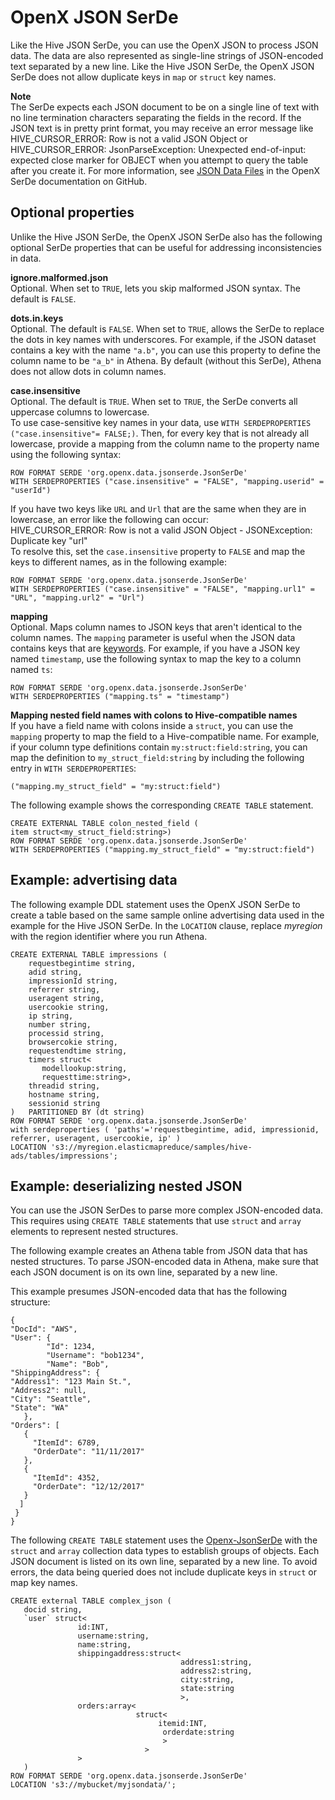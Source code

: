 # OpenX JSON SerDe<a name="openx-json-serde"></a>

Like the Hive JSON SerDe, you can use the OpenX JSON to process JSON data\. The data are also represented as single\-line strings of JSON\-encoded text separated by a new line\. Like the Hive JSON SerDe, the OpenX JSON SerDe does not allow duplicate keys in `map` or `struct` key names\. 

**Note**  
The SerDe expects each JSON document to be on a single line of text with no line termination characters separating the fields in the record\. If the JSON text is in pretty print format, you may receive an error message like HIVE\_CURSOR\_ERROR: Row is not a valid JSON Object or HIVE\_CURSOR\_ERROR: JsonParseException: Unexpected end\-of\-input: expected close marker for OBJECT when you attempt to query the table after you create it\. For more information, see [JSON Data Files](https://github.com/rcongiu/Hive-JSON-Serde#json-data-files) in the OpenX SerDe documentation on GitHub\. 

## Optional properties<a name="openx-json-serde-optional-properties"></a>

Unlike the Hive JSON SerDe, the OpenX JSON SerDe also has the following optional SerDe properties that can be useful for addressing inconsistencies in data\.

**ignore\.malformed\.json**  
Optional\. When set to `TRUE`, lets you skip malformed JSON syntax\. The default is `FALSE`\.

**dots\.in\.keys**  
Optional\. The default is `FALSE`\. When set to `TRUE`, allows the SerDe to replace the dots in key names with underscores\. For example, if the JSON dataset contains a key with the name `"a.b"`, you can use this property to define the column name to be `"a_b"` in Athena\. By default \(without this SerDe\), Athena does not allow dots in column names\.

**case\.insensitive**  
Optional\. The default is `TRUE`\. When set to `TRUE`, the SerDe converts all uppercase columns to lowercase\.   
To use case\-sensitive key names in your data, use `WITH SERDEPROPERTIES ("case.insensitive"= FALSE;)`\. Then, for every key that is not already all lowercase, provide a mapping from the column name to the property name using the following syntax:  

```
ROW FORMAT SERDE 'org.openx.data.jsonserde.JsonSerDe'
WITH SERDEPROPERTIES ("case.insensitive" = "FALSE", "mapping.userid" = "userId")
```
If you have two keys like `URL` and `Url` that are the same when they are in lowercase, an error like the following can occur:  
HIVE\_CURSOR\_ERROR: Row is not a valid JSON Object \- JSONException: Duplicate key "url"  
To resolve this, set the `case.insensitive` property to `FALSE` and map the keys to different names, as in the following example:  

```
ROW FORMAT SERDE 'org.openx.data.jsonserde.JsonSerDe'
WITH SERDEPROPERTIES ("case.insensitive" = "FALSE", "mapping.url1" = "URL", "mapping.url2" = "Url")
```

**mapping**  
Optional\. Maps column names to JSON keys that aren't identical to the column names\. The `mapping` parameter is useful when the JSON data contains keys that are [keywords](reserved-words.md)\. For example, if you have a JSON key named `timestamp`, use the following syntax to map the key to a column named `ts`:  

```
ROW FORMAT SERDE 'org.openx.data.jsonserde.JsonSerDe'
WITH SERDEPROPERTIES ("mapping.ts" = "timestamp")
```
**Mapping nested field names with colons to Hive\-compatible names**  
If you have a field name with colons inside a `struct`, you can use the `mapping` property to map the field to a Hive\-compatible name\. For example, if your column type definitions contain `my:struct:field:string`, you can map the definition to `my_struct_field:string` by including the following entry in `WITH SERDEPROPERTIES`:

```
("mapping.my_struct_field" = "my:struct:field")
```
The following example shows the corresponding `CREATE TABLE` statement\.  

```
CREATE EXTERNAL TABLE colon_nested_field (
item struct<my_struct_field:string>)
ROW FORMAT SERDE 'org.openx.data.jsonserde.JsonSerDe'
WITH SERDEPROPERTIES ("mapping.my_struct_field" = "my:struct:field")
```

## Example: advertising data<a name="openx-json-serde-ad-data-example"></a>

The following example DDL statement uses the OpenX JSON SerDe to create a table based on the same sample online advertising data used in the example for the Hive JSON SerDe\. In the `LOCATION` clause, replace *myregion* with the region identifier where you run Athena\.

```
CREATE EXTERNAL TABLE impressions (
    requestbegintime string,
    adid string,
    impressionId string,
    referrer string,
    useragent string,
    usercookie string,
    ip string,
    number string,
    processid string,
    browsercokie string,
    requestendtime string,
    timers struct<
       modellookup:string, 
       requesttime:string>,
    threadid string, 
    hostname string,
    sessionid string
)   PARTITIONED BY (dt string)
ROW FORMAT SERDE 'org.openx.data.jsonserde.JsonSerDe'
with serdeproperties ( 'paths'='requestbegintime, adid, impressionid, referrer, useragent, usercookie, ip' )
LOCATION 's3://myregion.elasticmapreduce/samples/hive-ads/tables/impressions';
```

## Example: deserializing nested JSON<a name="nested-json-serde-example"></a>

You can use the JSON SerDes to parse more complex JSON\-encoded data\. This requires using `CREATE TABLE` statements that use `struct` and `array` elements to represent nested structures\. 

The following example creates an Athena table from JSON data that has nested structures\. To parse JSON\-encoded data in Athena, make sure that each JSON document is on its own line, separated by a new line\. 

This example presumes JSON\-encoded data that has the following structure:

```
{
"DocId": "AWS",
"User": {
        "Id": 1234,
        "Username": "bob1234", 
        "Name": "Bob",
"ShippingAddress": {
"Address1": "123 Main St.",
"Address2": null,
"City": "Seattle",
"State": "WA"
   },
"Orders": [
   {
     "ItemId": 6789,
     "OrderDate": "11/11/2017" 
   },
   {
     "ItemId": 4352,
     "OrderDate": "12/12/2017"
   }
  ]
 }
}
```

The following `CREATE TABLE` statement uses the [Openx\-JsonSerDe](https://github.com/rcongiu/Hive-JSON-Serde) with the `struct` and `array` collection data types to establish groups of objects\. Each JSON document is listed on its own line, separated by a new line\. To avoid errors, the data being queried does not include duplicate keys in `struct` or map key names\.

```
CREATE external TABLE complex_json (
   docid string,
   `user` struct<
               id:INT,
               username:string,
               name:string,
               shippingaddress:struct<
                                      address1:string,
                                      address2:string,
                                      city:string,
                                      state:string
                                      >,
               orders:array<
                            struct<
                                 itemid:INT,
                                  orderdate:string
                                  >
                              >
               >
   )
ROW FORMAT SERDE 'org.openx.data.jsonserde.JsonSerDe'
LOCATION 's3://mybucket/myjsondata/';
```